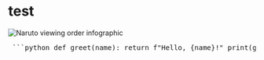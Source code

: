 # test
![Naruto viewing order infographic](https://static.cnews.fr/sites/default/files/dans_quel_ordre_regarder_naruto_-taille1200_605cb1caa419b.jpg)
<pre> ```python def greet(name): return f"Hello, {name}!" print(greet("Naruto")) ``` </pre>
